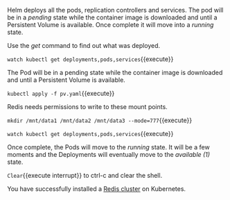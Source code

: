 Helm deploys all the pods, replication controllers and services. The pod will be in a _pending_ state while the container image is downloaded and until a Persistent Volume is available. Once complete it will move into a _running_ state.

Use the _get_ command to find out what was deployed.

`watch kubectl get deployments,pods,services`{{execute}}

The Pod will be in a pending state while the container image is downloaded and until a Persistent Volume is available.

`kubectl apply -f pv.yaml`{{execute}}

Redis needs permissions to write to these mount points.

`mkdir /mnt/data1 /mnt/data2 /mnt/data3 --mode=777`{{execute}}

`watch kubectl get deployments,pods,services`{{execute}}

Once complete, the Pods will move to the _running_ state. It will be a few moments and the Deployments will eventually move to the _available (1)_ state.

```Clear```{{execute interrupt}} to ctrl-c and clear the shell.

You have successfully installed a [Redis cluster](https://[[HOST_SUBDOMAIN]]-31112-[[KATACODA_HOST]].environments.katacoda.com/) on Kubernetes.